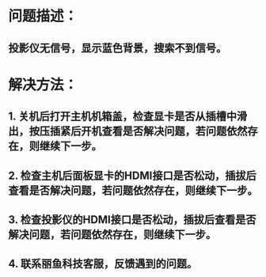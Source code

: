 # 问题描述：
## 投影仪无信号，显示蓝色背景，搜索不到信号。
# 解决方法：
## 1. 关机后打开主机机箱盖，检查显卡是否从插槽中滑出，按压插紧后开机查看是否解决问题，若问题依然存在，则继续下一步。
## 2. 检查主机后面板显卡的HDMI接口是否松动，插拔后查看是否解决问题，若问题依然存在，则继续下一步。
## 3. 检查投影仪的HDMI接口是否松动，插拔后查看是否解决问题，若问题依然存在，则继续下一步。
## 4. 联系丽鱼科技客服，反馈遇到的问题。